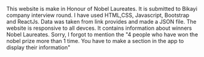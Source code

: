 This website is make in Honour of Nobel Laureates. 
It is submitted to Bikayi company interview round. 
I have used HTML,CSS, Javascript, Bootstrap and ReactJs. 
Data was taken from link provides and made a JSON file.
The website is responsive to all devces.
It contains information about winners Nobel Laureates.
Sorry, I forgot to mention the "4 people who have won the nobel prize more than 1 time. You have to make a section in the app to display their information"
